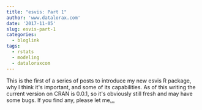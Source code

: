 ```yaml
---
title: "esvis: Part 1"
author: 'www.datalorax.com'
date: '2017-11-05'
slug: esvis-part-1
categories:
  - bloglink
tags:
  - rstats
  - modeling
  - dataloraxcom
---
```


This is the first of a series of posts to introduce my new esvis R package, why I think it's important, and some of its capabilities. As of this writing the current version on CRAN is 0.0.1, so it's obviously still fresh and may have some bugs. If you find any, please let me[... <i class="fas fa-external-link-alt"></i>](http://www.dandersondata.com/post/esvis-part-1/)

